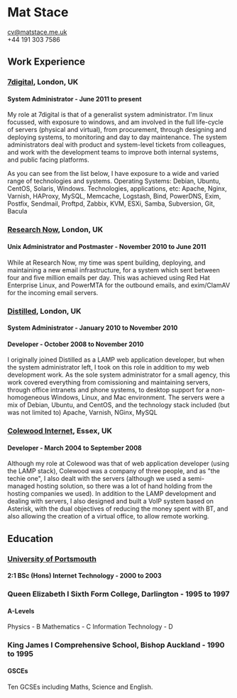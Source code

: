 # Mat Stace

cv@matstace.me.uk  
+44 191 303 7586  

## Work Experience

### [7digital][], London, UK

#### System Administrator - June 2011 to present

My role at 7digital is that of a generalist system administrator. I'm linux focussed, with exposure to windows, and am involved in the full life-cycle of servers (physical and virtual), from procurement, through designing and deploying systems, to monitoring and day to day maintenance. The system administrators deal with product and system-level tickets from colleagues, and work with the development teams to improve both internal systems, and public facing platforms.

As you can see from the list below, I have exposure to a wide and varied range of technologies and systems. 
Operating Systems: Debian, Ubuntu, CentOS, Solaris, Windows.
Technologies, applications, etc: Apache, Nginx, Varnish, HAProxy, MySQL, Memcache, Logstash, Bind, PowerDNS, Exim, Postfix, Sendmail, Proftpd, Zabbix, KVM, ESXi, Samba, Subversion, Git, Bacula


### [Research Now][], London, UK

#### Unix Administrator and Postmaster - November 2010 to June 2011

While at Research Now, my time was spent building, deploying, and maintaining a new email infrastructure, for a system which sent between four and five million emails per day. This was achieved using Red Hat Enterprise Linux, and PowerMTA for the outbound emails, and exim/ClamAV for the incoming email servers.


### [Distilled][], London, UK

#### System Administrator - January 2010 to November 2010

#### Developer - October 2008 to November 2010

I originally joined Distilled as a LAMP web application developer, but when the system administrator left, I took on this role in addition to my web development work. As the sole system administrator for a small agency, this work covered everything from comissioning and maintaining servers, through office intranets and phone systems, to desktop support for a non-homogeneous Windows, Linux, and Mac environment. The servers were a mix of Debian, Ubuntu, and CentOS, and the technology stack included (but was not limited to) Apache, Varnish, NGinx, MySQL


### [Colewood Internet][], Essex, UK

#### Developer - March 2004 to September 2008

Although my role at Colewood was that of web application developer (using the LAMP stack), Colewood was a company of three people, and as "the techie one", I also dealt with the servers (although we used a semi-managed hosting solution, so there was a lot of hand holding from the hosting companies we used). In addition to the LAMP development and dealing with servers, I also designed and built a VoIP system based on Asterisk, with the dual objectives of reducing the money spent with BT, and also allowing the creation of a virtual office, to allow remote working.


## Education

### [University of Portsmouth][]

#### 2:1 BSc (Hons) Internet Technology - 2000 to 2003


### Queen Elizabeth I Sixth Form College, Darlington - 1995 to 1997

#### A-Levels
Physics - B
Mathematics - C
Information Technology - D

### King James I Comprehensive School, Bishop Auckland - 1990 to 1995

#### GSCEs

Ten GCSEs including Maths, Science and English.

  [7digital]: http://about.7digital.net/
  [Research Now]: http://www.researchnow.com/
  [Distilled]: http://www.distilled.net/
  [Colewood Internet]: http://www.colewood.net/
  [University of Portsmouth]: http://www.port.ac.uk/
